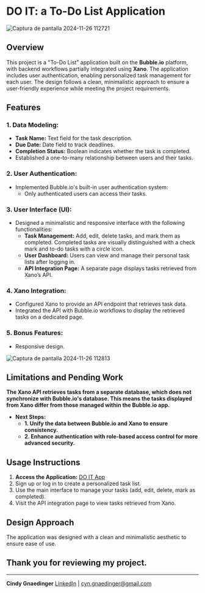 # DO IT: a To-Do List Application

![Captura de pantalla 2024-11-26 112721](https://github.com/user-attachments/assets/a1a1305f-84f4-47b8-b142-777448bd4121)

## Overview
This project is a "To-Do List" application built on the **Bubble.io** platform, with backend workflows partially integrated using **Xano**. The application includes user authentication, enabling personalized task management for each user. The design follows a clean, minimalistic approach to ensure a user-friendly experience while meeting the project requirements.

## Features

### 1. Data Modeling:
  - **Task Name:** Text field for the task description.
  - **Due Date:** Date field to track deadlines.
  - **Completion Status:** Boolean indicates whether the task is completed.
- Established a one-to-many relationship between users and their tasks.

### 2. User Authentication:
- Implemented Bubble.io's built-in user authentication system:
  - Only authenticated users can access their tasks.

### 3. User Interface (UI):
- Designed a minimalistic and responsive interface with the following functionalities:
  - **Task Management:** Add, edit, delete tasks, and mark them as completed. Completed tasks are visually distinguished with a check mark and to-do tasks with a circle icon.
  - **User Dashboard:** Users can view and manage their personal task lists after logging in.
  - **API Integration Page:** A separate page displays tasks retrieved from Xano’s API.

### 4. Xano Integration:
- Configured Xano to provide an API endpoint that retrieves task data.
- Integrated the API with Bubble.io workflows to display the retrieved tasks on a dedicated page.

### 5. Bonus Features:
- Responsive design.

![Captura de pantalla 2024-11-26 112813](https://github.com/user-attachments/assets/5dce67b2-f12d-40c4-a2c4-1da7e941b88f)

## **Limitations and Pending Work**
**The Xano API retrieves tasks from a separate database, which does not synchronize with Bubble.io's database. This means the tasks displayed from Xano differ from those managed within the Bubble.io app.**
- **Next Steps:**
  - **1. Unify the data between Bubble.io and Xano to ensure consistency.**
  - **2. Enhance authentication with role-based access control for more advanced security.**

## Usage Instructions
1. **Access the Application:** [DO IT App](https://to-do-app-99050.bubbleapps.io/version-test?)
2. Sign up or log in to create a personalized task list.
3. Use the main interface to manage your tasks (add, edit, delete, mark as completed).
4. Visit the API integration page to view tasks retrieved from Xano.

## Design Approach
The application was designed with a clean and minimalistic aesthetic to ensure ease of use.

## Thank you for reviewing my project. 

---

**Cindy Gnaedinger** 
[LinkedIn](https://www.linkedin.com/in/cindygnaedinger/) |
cyn.gnaedinger@gmail.com
